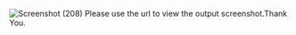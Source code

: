 ![Screenshot (208)](https://user-images.githubusercontent.com/118009131/235367621-82e5f5fd-383f-4283-95f1-f9ea6c5bdd97.png)
Please use the url to view the output screenshot.Thank You.
